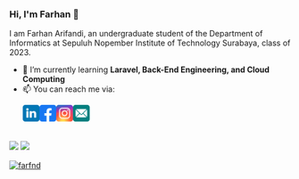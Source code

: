 ### Hi, I'm Farhan 👋

I am Farhan Arifandi, an undergraduate student of the Department of Informatics at Sepuluh Nopember Institute of Technology Surabaya, class of 2023.

- 🌱 I’m currently learning **Laravel, Back-End Engineering, and Cloud Computing**
- 📫 You can reach me via: <p>
  <a href="https://www.linkedin.com/in/farfnd">
    <img align="left" alt="LinkedIn" width="30px" src="https://github.com/edent/SuperTinyIcons/blob/master/images/svg/linkedin.svg" />
  </a>
  <a href="https://fb.me/farfnd">
    <img align="left" alt="Facebook" width="30px" src="https://github.com/edent/SuperTinyIcons/blob/master/images/svg/facebook.svg" />
  </a>
  <a href="https://www.instagram.com/frhnar">
    <img align="left" alt="Instagram" width="30px" src="https://github.com/edent/SuperTinyIcons/blob/master/images/svg/instagram.svg" />
  </a>
  <a href="mailto:farhanarifandi@yahoo.com">
    <img align="left" alt="Email" width="30px" src="https://github.com/edent/SuperTinyIcons/blob/master/images/svg/email.svg" />
  </a>
</p>
<br><br><br>
<p>
    <img src="https://github-readme-stats.vercel.app/api?username=farfnd&show_icons=true&theme=algolia" height=160 />
    <img src="https://github-readme-stats.vercel.app/api/top-langs/?username=farfnd&layout=compact&theme=algolia" height=160 />
</p>

<p align="left">
  <a href="https://fb.com/farfnd" target="blank"><img align="center" src="https://raw.githubusercontent.com/rahuldkjain/github-profile-readme-generator/master/src/images/icons/Social/facebook.svg" alt="farfnd" height="30" width="40" />
  </a>
</p>
